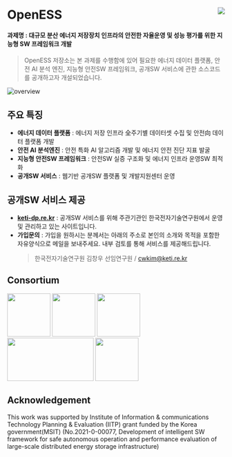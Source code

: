 # OpenESS <a href="https://hits.seeyoufarm.com"><img src="https://hits.seeyoufarm.com/api/count/incr/badge.svg?url=https%3A%2F%2Fgithub.com%2Fketi-dp%2FOpenESS&count_bg=%2379C83D&title_bg=%23555555&icon=codeigniter.svg&icon_color=%23E7E7E7&title=hits&edge_flat=false" align="right"/></a>


#### 과제명 : 대규모 분산 에너지 저장장치 인프라의 안전한 자율운영 및 성능 평가를 위한 지능형 SW 프레임워크 개발
> OpenESS 저장소는 본 과제를 수행함에 있어 필요한 에너지 데이터 플랫폼, 안전 AI 분석 엔진, 지능형 안전SW 프레임워크, 공개SW 서비스에 관한 소스코드를 공개하고자 개설되었습니다.

![overview](https://user-images.githubusercontent.com/85736845/144805380-ed4c2986-8f8d-4a18-b0d1-6e282f6ef8c1.png)

## 주요 특징
- **에너지 데이터 플랫폼** : 에너지 저장 인프라 全주기별 데이터셋 수집 및  안전向 데이터 플랫폼 개발
- **안전 AI 분석엔진** : 안전 특화 AI 알고리즘 개발 및 에너지 안전 진단 지표 발굴
- **지능형 안전SW 프레임워크** : 안전SW 실증 구조화 및 에너지 인프라 운영SW 최적화
- **공개SW 서비스** : 웹기반 공개SW 플랫폼 및 개발지원센터 운영

## 공개SW 서비스 제공
- **[keti-dp.re.kr](https://keti-dp.re.kr/)** : 공개SW 서비스를 위해 주관기관인 한국전자기술연구원에서 운영 및 관리하고 있는 사이트입니다.
- **가입문의** : 가입을 원하시는 분께서는 아래의 주소로 본인의 소개와 목적을 포함한 자유양식으로 메일을 보내주세요. 내부 검토를 통해 서비스를 제공해드립니다.
	> 한국전자기술연구원 김창우 선임연구원 / cwkim@keti.re.kr

## Consortium
<img src="https://user-images.githubusercontent.com/85736845/144812508-d13c61f4-6571-4804-95c6-466e2ea6d99e.png" height="100"/> <img src="https://user-images.githubusercontent.com/85736845/144812562-d14c6991-8560-4a2f-857c-dd42623a40ce.png" height="100"/> <img src="https://user-images.githubusercontent.com/85736845/144812590-5b90a2df-7726-43e4-85c4-d373730d9893.png" height="100"/> <img src="https://user-images.githubusercontent.com/85736845/144812674-17609e8f-655b-4476-afbf-e6ebf2f6d266.png" width="200" height="100"/> <img src="https://user-images.githubusercontent.com/85736845/144814576-4fc7c291-7cd8-46e1-bacc-368d535bb0c8.png" height="100"/>

## Acknowledgement
This work was supported by Institute of Information & communications Technology Planning & Evaluation (IITP) grant funded by the Korea government(MSIT) (No.2021-0-00077, Development of intelligent SW framework for safe autonomous operation and performance evaluation of large-scale distributed energy storage infrastructure)
